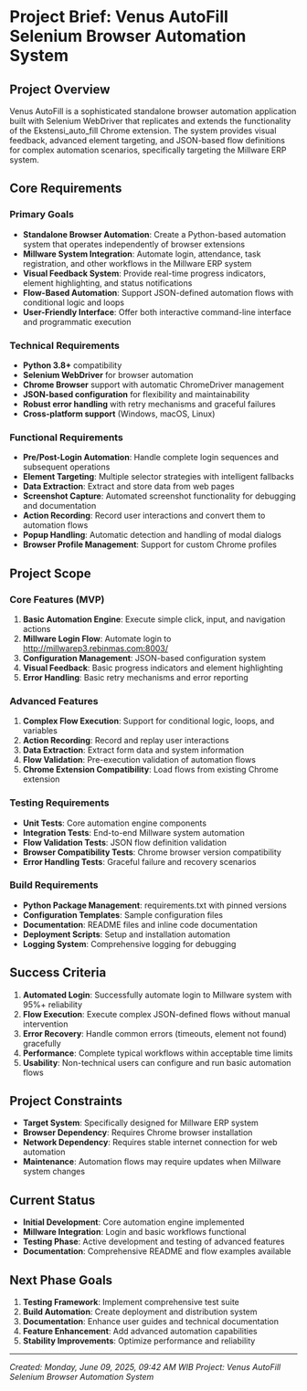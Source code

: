 # Project Brief: Venus AutoFill Selenium Browser Automation System

## Project Overview
Venus AutoFill is a sophisticated standalone browser automation application built with Selenium WebDriver that replicates and extends the functionality of the Ekstensi_auto_fill Chrome extension. The system provides visual feedback, advanced element targeting, and JSON-based flow definitions for complex automation scenarios, specifically targeting the Millware ERP system.

## Core Requirements

### Primary Goals
- **Standalone Browser Automation**: Create a Python-based automation system that operates independently of browser extensions
- **Millware System Integration**: Automate login, attendance, task registration, and other workflows in the Millware ERP system
- **Visual Feedback System**: Provide real-time progress indicators, element highlighting, and status notifications
- **Flow-Based Automation**: Support JSON-defined automation flows with conditional logic and loops
- **User-Friendly Interface**: Offer both interactive command-line interface and programmatic execution

### Technical Requirements
- **Python 3.8+** compatibility
- **Selenium WebDriver** for browser automation
- **Chrome Browser** support with automatic ChromeDriver management
- **JSON-based configuration** for flexibility and maintainability
- **Robust error handling** with retry mechanisms and graceful failures
- **Cross-platform support** (Windows, macOS, Linux)

### Functional Requirements
- **Pre/Post-Login Automation**: Handle complete login sequences and subsequent operations
- **Element Targeting**: Multiple selector strategies with intelligent fallbacks
- **Data Extraction**: Extract and store data from web pages
- **Screenshot Capture**: Automated screenshot functionality for debugging and documentation
- **Action Recording**: Record user interactions and convert them to automation flows
- **Popup Handling**: Automatic detection and handling of modal dialogs
- **Browser Profile Management**: Support for custom Chrome profiles

## Project Scope

### Core Features (MVP)
1. **Basic Automation Engine**: Execute simple click, input, and navigation actions
2. **Millware Login Flow**: Automate login to http://millwarep3.rebinmas.com:8003/
3. **Configuration Management**: JSON-based configuration system
4. **Visual Feedback**: Basic progress indicators and element highlighting
5. **Error Handling**: Basic retry mechanisms and error reporting

### Advanced Features
1. **Complex Flow Execution**: Support for conditional logic, loops, and variables
2. **Action Recording**: Record and replay user interactions
3. **Data Extraction**: Extract form data and system information
4. **Flow Validation**: Pre-execution validation of automation flows
5. **Chrome Extension Compatibility**: Load flows from existing Chrome extension

### Testing Requirements
- **Unit Tests**: Core automation engine components
- **Integration Tests**: End-to-end Millware system automation
- **Flow Validation Tests**: JSON flow definition validation
- **Browser Compatibility Tests**: Chrome browser version compatibility
- **Error Handling Tests**: Graceful failure and recovery scenarios

### Build Requirements
- **Python Package Management**: requirements.txt with pinned versions
- **Configuration Templates**: Sample configuration files
- **Documentation**: README files and inline code documentation
- **Deployment Scripts**: Setup and installation automation
- **Logging System**: Comprehensive logging for debugging

## Success Criteria
1. **Automated Login**: Successfully automate login to Millware system with 95%+ reliability
2. **Flow Execution**: Execute complex JSON-defined flows without manual intervention
3. **Error Recovery**: Handle common errors (timeouts, element not found) gracefully
4. **Performance**: Complete typical workflows within acceptable time limits
5. **Usability**: Non-technical users can configure and run basic automation flows

## Project Constraints
- **Target System**: Specifically designed for Millware ERP system
- **Browser Dependency**: Requires Chrome browser installation
- **Network Dependency**: Requires stable internet connection for web automation
- **Maintenance**: Automation flows may require updates when Millware system changes

## Current Status
- **Initial Development**: Core automation engine implemented
- **Millware Integration**: Login and basic workflows functional
- **Testing Phase**: Active development and testing of advanced features
- **Documentation**: Comprehensive README and flow examples available

## Next Phase Goals
1. **Testing Framework**: Implement comprehensive test suite
2. **Build Automation**: Create deployment and distribution system
3. **Documentation**: Enhance user guides and technical documentation
4. **Feature Enhancement**: Add advanced automation capabilities
5. **Stability Improvements**: Optimize performance and reliability

---

*Created: Monday, June 09, 2025, 09:42 AM WIB*
*Project: Venus AutoFill Selenium Browser Automation System* 